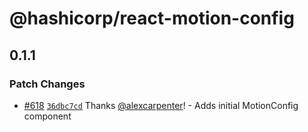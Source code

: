 # @hashicorp/react-motion-config

## 0.1.1

### Patch Changes

- [#618](https://github.com/hashicorp/react-components/pull/618) [`36dbc7cd`](https://github.com/hashicorp/react-components/commit/36dbc7cd4d10e4b1e905acc922c8d6396ed5e32e) Thanks [@alexcarpenter](https://github.com/alexcarpenter)! - Adds initial MotionConfig component
